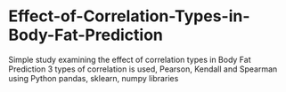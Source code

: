 # Effect-of-Correlation-Types-in-Body-Fat-Prediction
Simple study examining the effect of correlation types in Body Fat Prediction
3 types of correlation is used, Pearson, Kendall and Spearman using Python pandas, sklearn, numpy libraries
